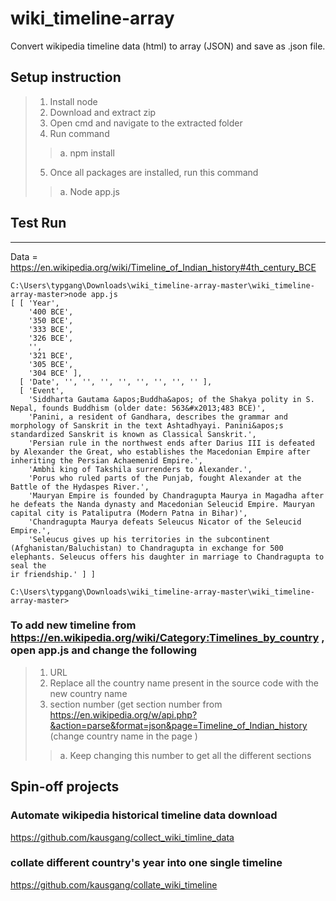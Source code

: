 # wiki_timeline-array
Convert wikipedia timeline data (html) to array (JSON) and save as <year>.json file.

## Setup instruction
>1.	Install node
>2.	Download and extract zip
>3.	Open cmd and navigate to the extracted folder
>4.	Run command
>>a.	npm install
>5.	Once all packages are installed, run this command
>>a.	Node app.js


## Test Run
----------
Data = https://en.wikipedia.org/wiki/Timeline_of_Indian_history#4th_century_BCE

```
C:\Users\typgang\Downloads\wiki_timeline-array-master\wiki_timeline-array-master>node app.js
[ [ 'Year',
    '400 BCE',
    '350 BCE',
    '333 BCE',
    '326 BCE',
    '',
    '321 BCE',
    '305 BCE',
    '304 BCE' ],
  [ 'Date', '', '', '', '', '', '', '', '' ],
  [ 'Event',
    'Siddharta Gautama &apos;Buddha&apos; of the Shakya polity in S. Nepal, founds Buddhism (older date: 563&#x2013;483 BCE)',
    'Panini, a resident of Gandhara, describes the grammar and morphology of Sanskrit in the text Ashtadhyayi. Panini&apos;s standardized Sanskrit is known as Classical Sanskrit.',
    'Persian rule in the northwest ends after Darius III is defeated by Alexander the Great, who establishes the Macedonian Empire after inheriting the Persian Achaemenid Empire.',
    'Ambhi king of Takshila surrenders to Alexander.',
    'Porus who ruled parts of the Punjab, fought Alexander at the Battle of the Hydaspes River.',
    'Mauryan Empire is founded by Chandragupta Maurya in Magadha after he defeats the Nanda dynasty and Macedonian Seleucid Empire. Mauryan capital city is Pataliputra (Modern Patna in Bihar)',
    'Chandragupta Maurya defeats Seleucus Nicator of the Seleucid Empire.',
    'Seleucus gives up his territories in the subcontinent (Afghanistan/Baluchistan) to Chandragupta in exchange for 500 elephants. Seleucus offers his daughter in marriage to Chandragupta to seal the
ir friendship.' ] ]

C:\Users\typgang\Downloads\wiki_timeline-array-master\wiki_timeline-array-master>
```

### To add new timeline from https://en.wikipedia.org/wiki/Category:Timelines_by_country , open app.js and change the following

>1. URL
>2. Replace all the country name present in the source code with the new country name
>3. section number (get section number from https://en.wikipedia.org/w/api.php?&action=parse&format=json&page=Timeline_of_Indian_history (change country name in the page )
>>a. Keep changing this number to get all the different sections

## Spin-off projects

### Automate wikipedia historical timeline data download
https://github.com/kausgang/collect_wiki_timline_data


### collate different country's year into one single timeline 
https://github.com/kausgang/collate_wiki_timeline


